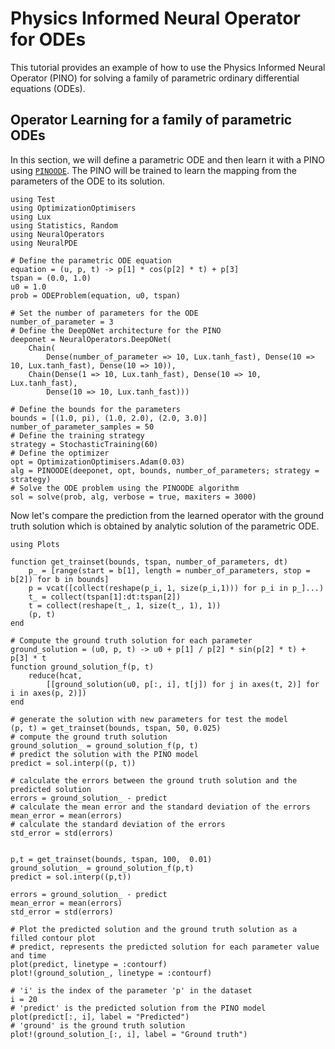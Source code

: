 # Physics Informed Neural Operator for ODEs

This tutorial provides an example of how to use the Physics Informed Neural Operator (PINO) for solving a family of parametric ordinary differential equations (ODEs).

## Operator Learning for a family of parametric ODEs

In this section, we will define a parametric ODE and then learn it with a PINO using [`PINOODE`](@ref). The PINO will be trained to learn the mapping from the parameters of the ODE to its solution.

```@example pino
using Test
using OptimizationOptimisers
using Lux
using Statistics, Random
using NeuralOperators
using NeuralPDE

# Define the parametric ODE equation
equation = (u, p, t) -> p[1] * cos(p[2] * t) + p[3]
tspan = (0.0, 1.0)
u0 = 1.0
prob = ODEProblem(equation, u0, tspan)

# Set the number of parameters for the ODE
number_of_parameter = 3
# Define the DeepONet architecture for the PINO
deeponet = NeuralOperators.DeepONet(
    Chain(
        Dense(number_of_parameter => 10, Lux.tanh_fast), Dense(10 => 10, Lux.tanh_fast), Dense(10 => 10)),
    Chain(Dense(1 => 10, Lux.tanh_fast), Dense(10 => 10, Lux.tanh_fast),
        Dense(10 => 10, Lux.tanh_fast)))

# Define the bounds for the parameters
bounds = [(1.0, pi), (1.0, 2.0), (2.0, 3.0)]
number_of_parameter_samples = 50
# Define the training strategy
strategy = StochasticTraining(60)
# Define the optimizer
opt = OptimizationOptimisers.Adam(0.03)
alg = PINOODE(deeponet, opt, bounds, number_of_parameters; strategy = strategy)
# Solve the ODE problem using the PINOODE algorithm
sol = solve(prob, alg, verbose = true, maxiters = 3000)
```

Now let's compare the prediction from the learned operator with the ground truth solution which is obtained by analytic solution of the parametric ODE.

```@example pino
using Plots

function get_trainset(bounds, tspan, number_of_parameters, dt)
    p_ = [range(start = b[1], length = number_of_parameters, stop = b[2]) for b in bounds]
    p = vcat([collect(reshape(p_i, 1, size(p_i,1))) for p_i in p_]...)
    t_ = collect(tspan[1]:dt:tspan[2])
    t = collect(reshape(t_, 1, size(t_, 1), 1))
    (p, t)
end

# Compute the ground truth solution for each parameter
ground_solution = (u0, p, t) -> u0 + p[1] / p[2] * sin(p[2] * t) + p[3] * t
function ground_solution_f(p, t)
    reduce(hcat,
        [[ground_solution(u0, p[:, i], t[j]) for j in axes(t, 2)] for i in axes(p, 2)])
end

# generate the solution with new parameters for test the model
(p, t) = get_trainset(bounds, tspan, 50, 0.025)
# compute the ground truth solution
ground_solution_ = ground_solution_f(p, t)
# predict the solution with the PINO model
predict = sol.interp((p, t))

# calculate the errors between the ground truth solution and the predicted solution
errors = ground_solution_ - predict
# calculate the mean error and the standard deviation of the errors
mean_error = mean(errors)
# calculate the standard deviation of the errors
std_error = std(errors)


p,t = get_trainset(bounds, tspan, 100,  0.01) 
ground_solution_ = ground_solution_f(p,t)
predict = sol.interp((p,t))

errors = ground_solution_ - predict
mean_error = mean(errors)
std_error = std(errors)

# Plot the predicted solution and the ground truth solution as a filled contour plot
# predict, represents the predicted solution for each parameter value and time
plot(predict, linetype = :contourf)
plot!(ground_solution_, linetype = :contourf)
```

```@example pino
# 'i' is the index of the parameter 'p' in the dataset 
i = 20
# 'predict' is the predicted solution from the PINO model
plot(predict[:, i], label = "Predicted")
# 'ground' is the ground truth solution
plot!(ground_solution_[:, i], label = "Ground truth")
```

